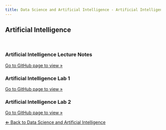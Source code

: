 ```yaml
---
title: Data Science and Artificial Intelligence - Artificial Intelligence
---
```

<h2>Artificial Intelligence</h2>
<br>
<div class="card-div">
<div class="card">
<h3>Artificial Intelligence Lecture Notes</h3>
<p class="card-p"><a href="https://github.com/nailahgucon/ntu-notes-files/blob/main/data-science-and-artificial-intelligence/artificial-intelligence/artificial-intelligence-lecture.pdf" class="card-a" target="_blank">Go to GitHub page to view &raquo;</a></p>
</div>

<div class="card">
<h3>Artificial Intelligence Lab 1</h3>
<p class="card-p"><a href="https://github.com/nailahgucon/ntu-notes-files/blob/main/data-science-and-artificial-intelligence/artificial-intelligence/artificial-intelligence-lab-1-solution.ipynb" class="card-a" target="_blank">Go to GitHub page to view &raquo;</a></p>
</div>

<div class="card">
<h3>Artificial Intelligence Lab 2</h3>
<p class="card-p"><a href="https://github.com/nailahgucon/ntu-notes-files/blob/main/data-science-and-artificial-intelligence/artificial-intelligence/artificial-intelligence-lab-2-solution.ipynb" class="card-a" target="_blank">Go to GitHub page to view &raquo;</a></p>
</div>
</div>
<p><a href="/notes/data-science-and-ai/"><bold>&#8656;</bold> Back to Data Science and Artificial Intelligence</a></p>